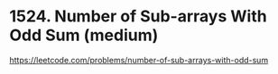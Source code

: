 # 1524. Number of Sub-arrays With Odd Sum (medium)

https://leetcode.com/problems/number-of-sub-arrays-with-odd-sum
